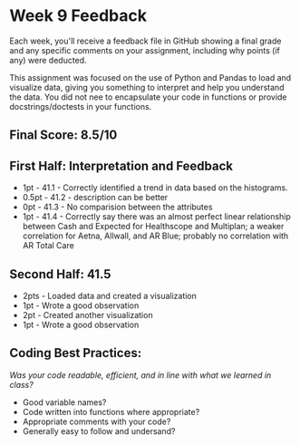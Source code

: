 # Week 9 Feedback
Each week, you'll receive a feedback file in GitHub showing a final grade and any specific comments on your assignment, including why points (if any) were deducted.

This assignment was focused on the use of Python and Pandas to load and visualize data, giving you something to interpret and help you understand the data. You did not nee to encapsulate your code in functions or provide docstrings/doctests in your functions.


## Final Score: 8.5/10


## First Half: Interpretation and Feedback
* 1pt - 41.1 - Correctly identified a trend in data based on the histograms.
* 0.5pt - 41.2 - description can be better
* 0pt - 41.3 - No comparision between the attributes
* 1pt - 41.4 - Correctly say there was an almost perfect linear relationship between Cash and Expected for Healthscope and Multiplan; a weaker correlation for Aetna, Allwall, and AR Blue; probably no correlation with AR Total Care

## Second Half: 41.5
* 2pts - Loaded data and created a visualization
* 1pt - Wrote a good observation
* 2pt - Created another visualization
* 1pt - Wrote a good observation


## Coding Best Practices:
_Was your code readable, efficient, and in line with what we learned in class?_
* Good variable names?
* Code written into functions where appropriate?
* Appropriate comments with your code?
* Generally easy to follow and undersand?
